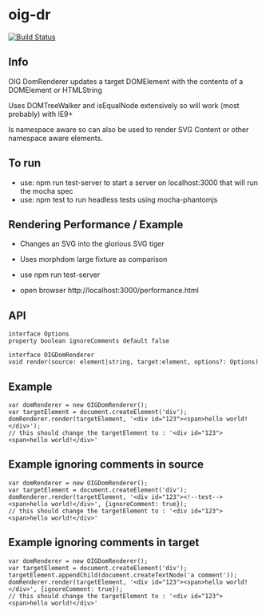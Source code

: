 # oig-dr

[![Build Status](https://travis-ci.org/shock01/oig-dr.svg?branch=master)](https://travis-ci.org/shock01/oig-dr)

## Info

OIG DomRenderer updates a target DOMElement with the contents of a DOMElement or HTMLString

Uses DOMTreeWalker and isEqualNode extensively so will work (most probably) with IE9+

Is namespace aware so can also be used to render SVG Content or other namespace aware elements.


## To run

- use: npm run test-server to start a server on localhost:3000 that will run the mocha spec
- use: npm test to run headless tests using mocha-phantomjs

## Rendering Performance / Example

- Changes an SVG into the glorious SVG tiger
- Uses morphdom large fixture as comparison

- use npm run test-server
- open browser http://localhost:3000/performance.html

## API
```
interface Options
property boolean ignoreComments default false

interface OIGDomRenderer
void render(source: element|string, target:element, options?: Options)
```

## Example
```
var domRenderer = new OIGDomRenderer();
var targetElement = document.createElement('div');
domRenderer.render(targetElement, '<div id="123"><span>hello world!</div>');
// this should change the targetElement to : '<div id="123"><span>hello world!</div>'
```

## Example ignoring comments in source
```
var domRenderer = new OIGDomRenderer();
var targetElement = document.createElement('div');
domRenderer.render(targetElement, '<div id="123"><!--test--><span>hello world!</div>', {ignoreComment: true});
// this should change the targetElement to : '<div id="123"><span>hello world!</div>'
```

## Example ignoring comments in target
```
var domRenderer = new OIGDomRenderer();
var targetElement = document.createElement('div');
targetElement.appendChild(document.createTextNode('a comment'));
domRenderer.render(targetElement, '<div id="123"><span>hello world!</div>', {ignoreComment: true});
// this should change the targetElement to : '<div id="123"><span>hello world!</div>'
```




```
